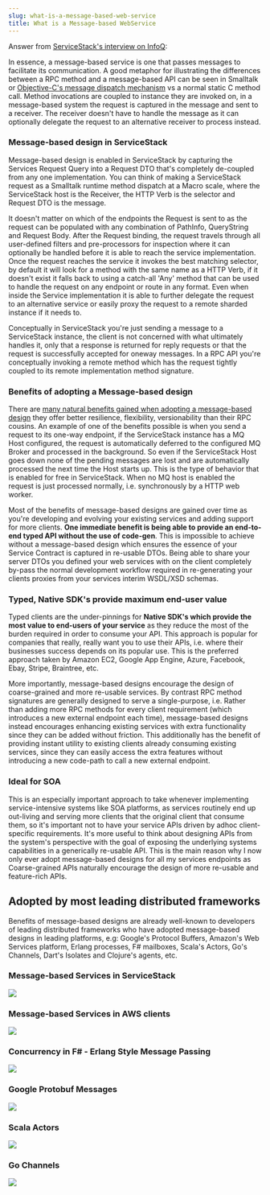 ```yaml
---
slug: what-is-a-message-based-web-service
title: What is a Message-based WebService
---
```


Answer from [ServiceStack's interview on InfoQ](http://www.infoq.com/articles/interview-servicestack-2):

In essence, a message-based service is one that passes messages to facilitate its communication. A good metaphor for illustrating the differences between a RPC method and a message-based API can be seen in Smalltalk or [Objective-C's message dispatch mechanism](http://stackoverflow.com/a/982356/85785) vs a normal static C method call. Method invocations are coupled to instance they are invoked on, in a message-based system the request is captured in the message and sent to a receiver. The receiver doesn't have to handle the message as it can optionally delegate the request to an alternative receiver to process instead. 

### Message-based design in ServiceStack

Message-based design is enabled in ServiceStack by capturing the Services Request Query into a Request DTO that's completely de-coupled from any one implementation. You can think of making a ServiceStack request as a Smalltalk runtime method dispatch at a Macro scale, where the ServiceStack host is the Receiver, the HTTP Verb is the selector and Request DTO is the message. 

It doesn't matter on which of the endpoints the Request is sent to as the request can be populated with any combination of PathInfo, QueryString and Request Body. After the Request binding, the request travels through all user-defined filters and pre-processors for inspection where it can optionally be handled before it is able to reach the service implementation. Once the request reaches the service it invokes the best matching selector, by default it will look for a method with the same name as a HTTP Verb, if it doesn't exist it falls back to using a catch-all 'Any' method that can be used to handle the request on any endpoint or route in any format. Even when inside the Service implementation it is able to further delegate the request to an alternative service or easily proxy the request to a remote sharded instance if it needs to. 

Conceptually in ServiceStack you're just sending a message to a ServiceStack instance, the client is not concerned with what ultimately handles it, only that a response is returned for reply requests or that the request is successfully accepted for oneway messages. In a RPC API you're conceptually invoking a remote method which has the request tightly coupled to its remote implementation method signature.

### Benefits of adopting a Message-based design

There are [many natural benefits gained when adopting a message-based design](/advantages-of-message-based-web-services) they offer better resilience, flexibility, versionability than their RPC cousins. An example of one of the benefits possible is when you send a request to its one-way endpoint, if the ServiceStack instance has a MQ Host configured, the request is automatically deferred to the configured MQ Broker and processed in the background. So even if the ServiceStack Host goes down none of the pending messages are lost and are automatically processed the next time the Host starts up. This is the type of behavior that is enabled for free in ServiceStack. When no MQ host is enabled the request is just processed normally, i.e. synchronously by a HTTP web worker.

Most of the benefits of message-based designs are gained over time as you're developing and evolving your existing services and adding support for more clients. **One immediate benefit is being able to provide an end-to-end typed API without the use of code-gen**. This is impossible to achieve without a message-based design which ensures the essence of your Service Contract is captured in re-usable DTOs. Being able to share your server DTOs you defined your web services with on the client completely by-pass the normal development workflow required in re-generating your clients proxies from your services interim WSDL/XSD schemas.

### Typed, Native SDK's provide maximum end-user value

Typed clients are the under-pinnings for **Native SDK's which provide the most value to end-users of your service** as they reduce the most of the burden required in order to consume your API. This approach is popular for companies that really, really want you to use their APIs, i.e. where their businesses success depends on its popular use. This is the preferred approach taken by Amazon EC2, Google App Engine, Azure, Facebook, Ebay, Stripe, Braintree, etc.

More importantly, message-based designs encourage the design of coarse-grained and more re-usable services. By contrast RPC method signatures are generally designed to serve a single-purpose, i.e. Rather than adding more RPC methods for every client requirement (which introduces a new external endpoint each time), message-based designs instead encourages enhancing existing services with extra functionality since they can be added without friction. This additionally has the benefit of providing instant utility to existing clients already consuming existing services, since they can easily access the extra features without introducing a new code-path to call a new external endpoint.

### Ideal for SOA

This is an especially important approach to take whenever implementing service-intensive systems like SOA platforms, as services routinely end up out-living and serving more clients that the original client that consume them, so it's important not to have your service APIs driven by adhoc client-specific requirements. It's more useful to think about designing APIs from the system's perspective with the goal of exposing the underlying systems capabilities in a generically re-usable API. This is the main reason why I now only ever adopt message-based designs for all my services endpoints as Coarse-grained APIs naturally encourage the design of more re-usable and feature-rich APIs.

## Adopted by most leading distributed frameworks

Benefits of message-based designs are already well-known to developers of leading distributed frameworks who have adopted message-based designs in leading platforms, e.g: Google's Protocol Buffers, Amazon's Web Services platform, Erlang processes, F# mailboxes, Scala's Actors, Go's Channels, Dart's Isolates and Clojure's agents, etc.

### Message-based Services in ServiceStack

![](https://raw.githubusercontent.com/ServiceStack/docs/master/docs/images/messaging/example-servicestack-csharp.png)

### Message-based Services in AWS clients

![](https://raw.githubusercontent.com/ServiceStack/docs/master/docs/images/messaging/example-simpledb-csharp.png)

### Concurrency in F# - Erlang Style Message Passing  

![](https://raw.githubusercontent.com/ServiceStack/docs/master/docs/images/messaging/example-fsharp.png)

### Google Protobuf Messages

![](https://raw.githubusercontent.com/ServiceStack/docs/master/docs/images/messaging/example-google-protobuf.png)

### Scala Actors

![](https://raw.githubusercontent.com/ServiceStack/docs/master/docs/images/messaging/example-scala-actors.png)

### Go Channels

![](https://raw.githubusercontent.com/ServiceStack/docs/master/docs/images/messaging/example-go-channels.png)
